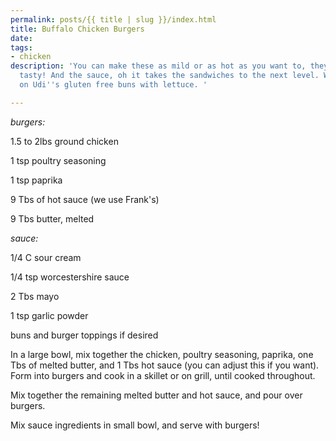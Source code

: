 ```yaml
---
permalink: posts/{{ title | slug }}/index.html
title: Buffalo Chicken Burgers
date: 
tags:
- chicken
description: 'You can make these as mild or as hot as you want to, they are just so
  tasty! And the sauce, oh it takes the sandwiches to the next level. We eat these
  on Udi''s gluten free buns with lettuce. '

---
```

_burgers:_ 

1\.5 to 2lbs ground chicken

1 tsp poultry seasoning

1 tsp paprika

9 Tbs of hot sauce (we use Frank's)

9 Tbs butter, melted

_sauce:_ 

1/4 C sour cream

1/4 tsp worcestershire sauce

2 Tbs mayo

1 tsp garlic powder

buns and burger toppings if desired

In a large bowl, mix together the chicken, poultry seasoning, paprika, one Tbs of melted butter, and 1 Tbs hot sauce (you can adjust this if you want). Form into burgers and cook in a skillet or on grill, until cooked throughout. 

Mix together the remaining melted butter and hot sauce, and pour over burgers. 

Mix sauce ingredients in small bowl, and serve with burgers! 